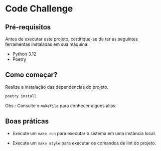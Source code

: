# Code Challenge

## Pré-requisitos

Antes de executar este projeto, certifique-se de ter as seguintes ferramentas instaladas em sua máquina:

- Python 3.12
- Poetry

## Como começar?

Realize a instalação das dependencias do projeto.

```sh
poetry install
```

Obs.: Consulte o `makefile` para conhecer alguns alias.

## Boas práticas

- Execute um `make run` para executar o sistema em uma instância local.

- Execute um `make style` para executar os comandos de lint do projeto.